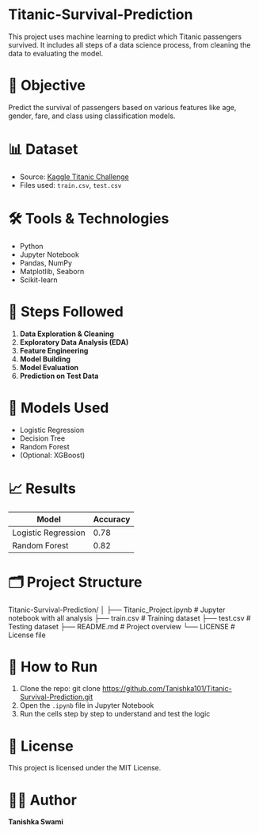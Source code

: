# Titanic-Survival-Prediction

This project uses machine learning to predict which Titanic passengers survived. It includes all steps of a data science process, from cleaning the data to evaluating the model.

# 🎯 Objective

Predict the survival of passengers based on various features like age, gender, fare, and class using classification models.

# 📊 Dataset

- Source: [Kaggle Titanic Challenge](https://www.kaggle.com/competitions/titanic)
- Files used: `train.csv`, `test.csv`

# 🛠️ Tools & Technologies

- Python
- Jupyter Notebook
- Pandas, NumPy
- Matplotlib, Seaborn
- Scikit-learn

# 🧠 Steps Followed

1. **Data Exploration & Cleaning**
2. **Exploratory Data Analysis (EDA)**
3. **Feature Engineering**
4. **Model Building**
5. **Model Evaluation**
6. **Prediction on Test Data**

# 🤖 Models Used

- Logistic Regression
- Decision Tree
- Random Forest
- (Optional: XGBoost)

# 📈 Results

| Model              | Accuracy |
|--------------------|----------|
| Logistic Regression| 0.78     |
| Random Forest      | 0.82     |

# 🗂️ Project Structure

Titanic-Survival-Prediction/
│
├── Titanic_Project.ipynb # Jupyter notebook with all analysis
├── train.csv # Training dataset
├── test.csv # Testing dataset
├── README.md # Project overview
└── LICENSE # License file


# 🚀 How to Run

1. Clone the repo:
git clone https://github.com/Tanishka101/Titanic-Survival-Prediction.git
2. Open the `.ipynb` file in Jupyter Notebook
3. Run the cells step by step to understand and test the logic

# 📄 License

This project is licensed under the MIT License.

# 👩‍💻 Author

**Tanishka Swami**
